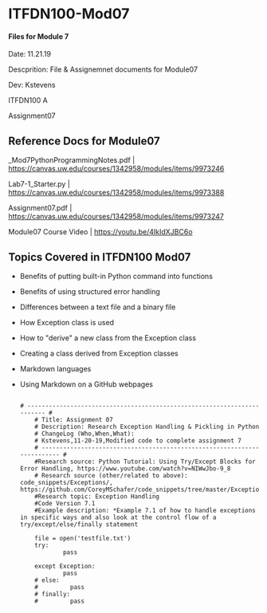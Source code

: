# ITFDN100-Mod07
 #### Files for Module 7

 Date: 11.21.19
 
 Descprition: File & Assignemnet documents for Module07
 
 Dev: Kstevens
 
 ITFDN100 A
 
 Assignment07
 
## Reference Docs for Module07
 
 _Mod7PythonProgrammingNotes.pdf | https://canvas.uw.edu/courses/1342958/modules/items/9973246
 
 Lab7-1_Starter.py | https://canvas.uw.edu/courses/1342958/modules/items/9973388
 
 Assignment07.pdf | https://canvas.uw.edu/courses/1342958/modules/items/9973247
 
 Module07 Course Video  | https://youtu.be/4IkIdXJBC6o
 


## Topics Covered in ITFDN100 Mod07

- Benefits of putting built-in Python command into functions
- Benefits of using structured error handling
- Differences between a text file and a binary file
- How Exception class is used
- How to "derive" a new class from the Exception class
- Creating a class derived from Exception classes
- Markdown languages
- Using Markdown on a GitHub webpages

        
	```

	# ------------------------------------------------------------------------ #
        # Title: Assignment 07
        # Description: Research Exception Handling & Pickling in Python
        # ChangeLog (Who,When,What):
        # Kstevens,11-20-19,Modified code to complete assignment 7
        # ------------------------------------------------------------------------ #
        #Research source: Python Tutorial: Using Try/Except Blocks for Error Handling, https://www.youtube.com/watch?v=NIWwJbo-9_8
        # Research source (other/related to above): code_snippets/Exceptions/, https://github.com/CoreyMSchafer/code_snippets/tree/master/Exceptions
        #Research topic: Exception Handling
        #Code Version 7.1
        #Example description: *Example 7.1 of how to handle exceptions in specific ways and also look at the control flow of a try/except/else/finally statement

        file = open('testfile.txt')
        try:
                pass

        except Exception:
                pass
        # else:
        #         pass
        # finally:
        #         pass

	```
